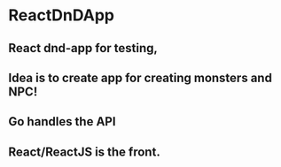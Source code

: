 # ReactDnDApp
React dnd-app for testing,
-----
Idea is to create app for creating monsters and NPC!
----
Go handles the API
---
React/ReactJS is the front.
----
